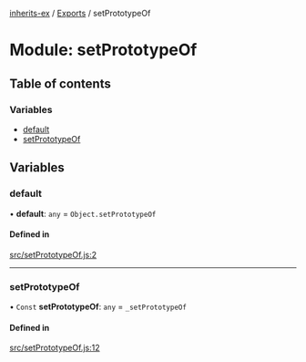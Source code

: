 [inherits-ex](../README.md) / [Exports](../modules.md) / setPrototypeOf

# Module: setPrototypeOf

## Table of contents

### Variables

- [default](setPrototypeOf.md#default)
- [setPrototypeOf](setPrototypeOf.md#setprototypeof)

## Variables

### default

• **default**: `any` = `Object.setPrototypeOf`

#### Defined in

[src/setPrototypeOf.js:2](https://github.com/snowyu/inherits-ex.js/blob/716ae31/src/setPrototypeOf.js#L2)

___

### setPrototypeOf

• `Const` **setPrototypeOf**: `any` = `_setPrototypeOf`

#### Defined in

[src/setPrototypeOf.js:12](https://github.com/snowyu/inherits-ex.js/blob/716ae31/src/setPrototypeOf.js#L12)
